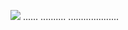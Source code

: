 <a href="https://goo.su/u6be555"><img src="https://i.imgur.com/8cSU9hJ.jpeg" /></a>
......
..........
....................
